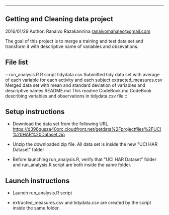 
-----------
Getting and Cleaning data project
-----------

2016/01/29
Author: Ranaivo Razakanirina <ranaivomahaleo@gmail.com>


The goal of this project is to merge a training and test data set
and transform it with descriptive name of variables and obsevations.


File list
-----------
::
    run_analysis.R            R script 
    tidydata.csv              Submitted tidy data set with average of each variable for each activity and each subject
    extracted_measures.csv    Merged data set with mean and standard deviation of variables and descriptive names
    README.md                 This readme
    CodeBook.md               CodeBook describing variables and observations in tidydata.csv file
::

Setup instructions
-----------

- Download the data set from the following URL
https://d396qusza40orc.cloudfront.net/getdata%2Fprojectfiles%2FUCI%20HAR%20Dataset.zip

- Unzip the downloaded zip file. All data set is inside the new "UCI HAR Dataset" folder

- Before launching run_analysis.R, verify that "UCI HAR Dataset" folder and 
run_analysis.R script are both inside the same folder.


Launch instructions
-----------

- Launch run_analysis.R script

- extracted_measures.csv and tidydata.csv are created by the script inside the same folder.


